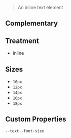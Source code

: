 > An inline text element

## Complementary

## Treatment

- inline

## Sizes

- `10px`
- `12px`
- `14px`
- `16px`
- `18px`

## Custom Properties

```css
--text--font-size
```
